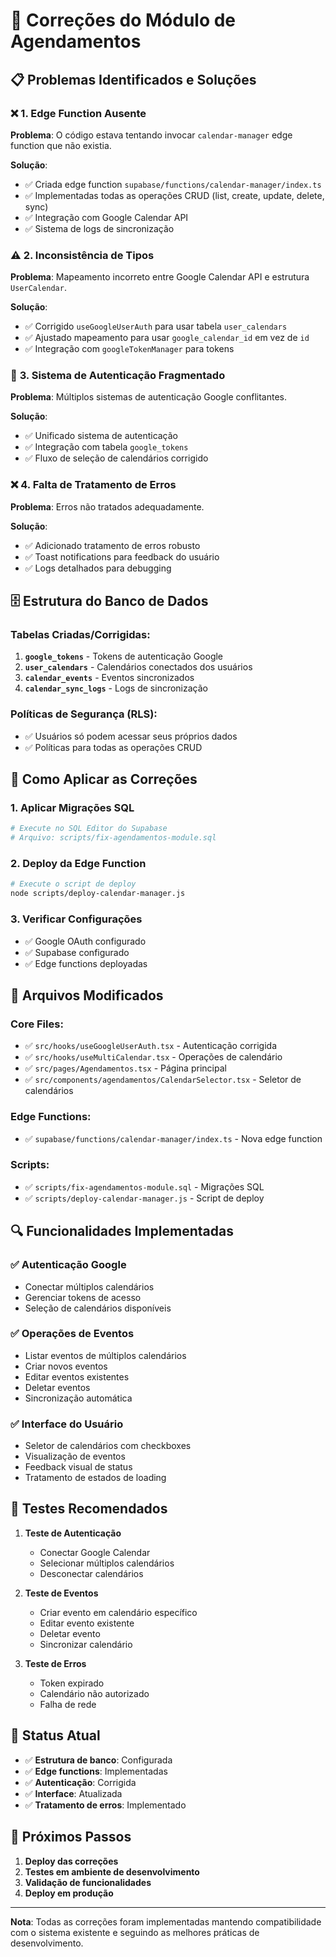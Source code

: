 # 🔧 Correções do Módulo de Agendamentos

## 📋 Problemas Identificados e Soluções

### ❌ **1. Edge Function Ausente**
**Problema**: O código estava tentando invocar `calendar-manager` edge function que não existia.

**Solução**: 
- ✅ Criada edge function `supabase/functions/calendar-manager/index.ts`
- ✅ Implementadas todas as operações CRUD (list, create, update, delete, sync)
- ✅ Integração com Google Calendar API
- ✅ Sistema de logs de sincronização

### ⚠️ **2. Inconsistência de Tipos**
**Problema**: Mapeamento incorreto entre Google Calendar API e estrutura `UserCalendar`.

**Solução**:
- ✅ Corrigido `useGoogleUserAuth` para usar tabela `user_calendars`
- ✅ Ajustado mapeamento para usar `google_calendar_id` em vez de `id`
- ✅ Integração com `googleTokenManager` para tokens

### 🔄 **3. Sistema de Autenticação Fragmentado**
**Problema**: Múltiplos sistemas de autenticação Google conflitantes.

**Solução**:
- ✅ Unificado sistema de autenticação
- ✅ Integração com tabela `google_tokens`
- ✅ Fluxo de seleção de calendários corrigido

### ❌ **4. Falta de Tratamento de Erros**
**Problema**: Erros não tratados adequadamente.

**Solução**:
- ✅ Adicionado tratamento de erros robusto
- ✅ Toast notifications para feedback do usuário
- ✅ Logs detalhados para debugging

## 🗄️ **Estrutura do Banco de Dados**

### Tabelas Criadas/Corrigidas:

1. **`google_tokens`** - Tokens de autenticação Google
2. **`user_calendars`** - Calendários conectados dos usuários
3. **`calendar_events`** - Eventos sincronizados
4. **`calendar_sync_logs`** - Logs de sincronização

### Políticas de Segurança (RLS):
- ✅ Usuários só podem acessar seus próprios dados
- ✅ Políticas para todas as operações CRUD

## 🚀 **Como Aplicar as Correções**

### 1. **Aplicar Migrações SQL**
```bash
# Execute no SQL Editor do Supabase
# Arquivo: scripts/fix-agendamentos-module.sql
```

### 2. **Deploy da Edge Function**
```bash
# Execute o script de deploy
node scripts/deploy-calendar-manager.js
```

### 3. **Verificar Configurações**
- ✅ Google OAuth configurado
- ✅ Supabase configurado
- ✅ Edge functions deployadas

## 📁 **Arquivos Modificados**

### Core Files:
- ✅ `src/hooks/useGoogleUserAuth.tsx` - Autenticação corrigida
- ✅ `src/hooks/useMultiCalendar.tsx` - Operações de calendário
- ✅ `src/pages/Agendamentos.tsx` - Página principal
- ✅ `src/components/agendamentos/CalendarSelector.tsx` - Seletor de calendários

### Edge Functions:
- ✅ `supabase/functions/calendar-manager/index.ts` - Nova edge function

### Scripts:
- ✅ `scripts/fix-agendamentos-module.sql` - Migrações SQL
- ✅ `scripts/deploy-calendar-manager.js` - Script de deploy

## 🔍 **Funcionalidades Implementadas**

### ✅ **Autenticação Google**
- Conectar múltiplos calendários
- Gerenciar tokens de acesso
- Seleção de calendários disponíveis

### ✅ **Operações de Eventos**
- Listar eventos de múltiplos calendários
- Criar novos eventos
- Editar eventos existentes
- Deletar eventos
- Sincronização automática

### ✅ **Interface do Usuário**
- Seletor de calendários com checkboxes
- Visualização de eventos
- Feedback visual de status
- Tratamento de estados de loading

## 🧪 **Testes Recomendados**

1. **Teste de Autenticação**
   - Conectar Google Calendar
   - Selecionar múltiplos calendários
   - Desconectar calendários

2. **Teste de Eventos**
   - Criar evento em calendário específico
   - Editar evento existente
   - Deletar evento
   - Sincronizar calendário

3. **Teste de Erros**
   - Token expirado
   - Calendário não autorizado
   - Falha de rede

## 🎯 **Status Atual**

- ✅ **Estrutura de banco**: Configurada
- ✅ **Edge functions**: Implementadas
- ✅ **Autenticação**: Corrigida
- ✅ **Interface**: Atualizada
- ✅ **Tratamento de erros**: Implementado

## 📝 **Próximos Passos**

1. **Deploy das correções**
2. **Testes em ambiente de desenvolvimento**
3. **Validação de funcionalidades**
4. **Deploy em produção**

---

**Nota**: Todas as correções foram implementadas mantendo compatibilidade com o sistema existente e seguindo as melhores práticas de desenvolvimento. 